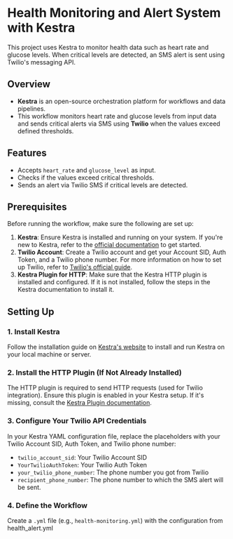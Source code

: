 # Health Monitoring and Alert System with Kestra

This project uses Kestra to monitor health data such as heart rate and glucose levels. When critical levels are detected, an SMS alert is sent using Twilio's messaging API.

## Overview

- **Kestra** is an open-source orchestration platform for workflows and data pipelines.
- This workflow monitors heart rate and glucose levels from input data and sends critical alerts via SMS using **Twilio** when the values exceed defined thresholds.
  
## Features

- Accepts `heart_rate` and `glucose_level` as input.
- Checks if the values exceed critical thresholds.
- Sends an alert via Twilio SMS if critical levels are detected.
  
## Prerequisites

Before running the workflow, make sure the following are set up:

1. **Kestra**: Ensure Kestra is installed and running on your system. If you're new to Kestra, refer to the [official documentation](https://kestra.io) to get started.
2. **Twilio Account**: Create a Twilio account and get your Account SID, Auth Token, and a Twilio phone number. For more information on how to set up Twilio, refer to [Twilio's official guide](https://www.twilio.com/docs/usage/keys-and-sid).
3. **Kestra Plugin for HTTP**: Make sure that the Kestra HTTP plugin is installed and configured. If it is not installed, follow the steps in the Kestra documentation to install it.

## Setting Up

### 1. Install Kestra
Follow the installation guide on [Kestra's website](https://kestra.io/docs/installation) to install and run Kestra on your local machine or server.

### 2. Install the HTTP Plugin (If Not Already Installed)
The HTTP plugin is required to send HTTP requests (used for Twilio integration). Ensure this plugin is enabled in your Kestra setup. If it's missing, consult the [Kestra Plugin documentation](https://kestra.io/plugins).

### 3. Configure Your Twilio API Credentials
In your Kestra YAML configuration file, replace the placeholders with your Twilio Account SID, Auth Token, and Twilio phone number:

- `twilio_account_sid`: Your Twilio Account SID
- `YourTwilioAuthToken`: Your Twilio Auth Token
- `your_twilio_phone_number`: The phone number you got from Twilio
- `recipient_phone_number`: The phone number to which the SMS alert will be sent.

### 4. Define the Workflow

Create a `.yml` file (e.g., `health-monitoring.yml`) with the configuration from health_alert.yml

